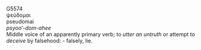 <body>
  <p>G5574<br>  ψεύδομαι  <br> pseudomai  <br><i>psyoo‘-dom-ahee </i><br>Middle voice of an apparently primary verb; to <i>utter</i> <i>an</i> <i>untruth</i> or attempt to <i>deceive</i> by falsehood: - falsely, lie.<br></p>
 </body>